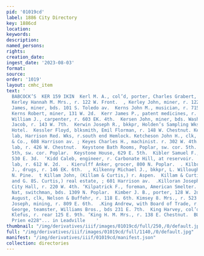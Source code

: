 ```yaml
---
pid: '01019cd'
label: 1886 City Directory
key: 1886cd
location: 
keywords: 
description: 
named_persons: 
rights: 
creation_date: 
ingest_date: '2023-08-03'
format: 
source: 
order: '1019'
layout: cmhc_item
text: '                                                                                   At
  BABCOCK’S  KER 159 IKIN  Kerl M. A., col’d, porter, Charles Grabert, r. 185 W. 2d.  .
  Kerley Hannah M. Mrs., r. 122 W. Front.  , Kerley John, miner, r. 122 W. Front.  Kerns
  James, miner, bds. 101 S. Toledo av.  Kerns John M., musician, r. 715 Harrison av.  ;
  Kerns Robert, miner, 131 W. 2d.  Kerr James P., patent medicines, r. 520 E. 5th.  Kerr
  William J., carpenter, r. 603 EK. 4th.  Kersen John, miner, bds. Washington House.  Kertz
  Jacob, r. 143 W. 7th.  Kerwin Joseph R., bkkpr, Holden’s Sampling Wks, bds. Grand
  Hotel.  Kessler Floyd, blksmith, Emil Florman, r. 148 W. Chestnut. Kestelic Joseph,
  lab, Harrison Red. Wks, r.south end Hemlock. Ketcheson John H., clk, B. F. Gardner
  & Co., 608 Harrison av. ; Keyes Charles H., machinist. r. 302 W. 4th.  -Keyes Joseph,
  lab, r. 426 W. Chestnut.  Keystone Bath Rooms, Poplar, sw. cor. 5th.  Keystone Block,
  5th, sw. cor. Poplar.  Keystone House, 629 E. 5th.  Kibler Samuel F., miner, r.
  530 E. 3d.  ‘Kidd Caleb, engineer, r. Carbonate Hill, at reservoir.  Kier Charles,
  lab, r. 612 W. 2d.  . Kierulff Anker, grocer, 800 N. Poplar.  . Kilbride George
  J., drugs, r. 146 EK. 6th.  , Kilkenny Michael J., bkkpr, L. Willoughby, r. 212
  N. Pine.  t Killam John, (Killam & Curtis,) r. Aspen.  Killam & Curtis, (John Killam
  and G. 8S. Curtis,) real estate, ; 601 Harrison av.  .Killoran Joseph M., city collector,
  City Hall, r. 220 W. 4th. ‘Kilpatrick F., foreman, American Smelter.  , Kimball
  Nat, switchman, bds. 1309 N. Poplar.  Kimber J. B., porter, 128 W. 2d.  -Kimmerle
  August, clk, Nelson & Buffehr, r. 118 E. 6th. Kimsey 8. Mrs., r. 523 Harrison av.  Kindelan
  Joseph, mining, r. 809 E. 6th.  .King Andrew, with Board of Trade, r. 600 E. 6th.  ‘King
  George, teamster, Williams Bros., bds 231 E. 7th.  King Harvey, col’d, porter, Henry
  Klefus, r. rear 125 E. 9th. ‘King H. M. Mrs., r. 138 E. Chestnut.  BUCK & STEEL,
  Prien e228"... in Leadville    '
thumbnail: "/img/derivatives/iiif/images/01019cd/full/250,/0/default.jpg"
full: "/img/derivatives/iiif/images/01019cd/full/1140,/0/default.jpg"
manifest: "/img/derivatives/iiif/01019cd/manifest.json"
collection: directories
---
```

